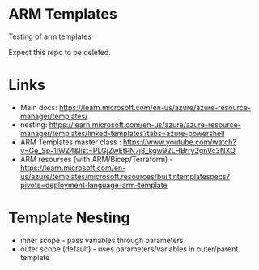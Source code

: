# ARM Templates

Testing of arm templates

Expect this repo to be deleted.

# Links
- Main docs: https://learn.microsoft.com/en-us/azure/azure-resource-manager/templates/
- nesting: https://learn.microsoft.com/en-us/azure/azure-resource-manager/templates/linked-templates?tabs=azure-powershell
- ARM Templates master class : https://www.youtube.com/watch?v=Ge_Sp-1lWZ4&list=PLGjZwEtPN7j8_kgw92LHBrry2gnVc3NXQ
- ARM resourses (with ARM/Bicep/Terraform) - https://learn.microsoft.com/en-us/azure/templates/microsoft.resources/builtintemplatespecs?pivots=deployment-language-arm-template

# Template Nesting

- inner scope - pass variables through parameters
- outer scope (default) - uses parameters/variables in outer/parent template

